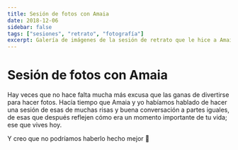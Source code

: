 ```yaml
---
title: Sesión de fotos con Amaia
date: 2018-12-06
sidebar: false
tags: ["sesiones", "retrato", "fotografía"]
excerpt: Galería de imágenes de la sesión de retrato que le hice a Amaia.
---
```


# Sesión de fotos con Amaia

Hay veces que no hace falta mucha más excusa que las ganas de divertirse para hacer fotos. Hacía tiempo que Amaia y yo habíamos hablado de hacer una sesión de esas de muchas risas y buena conversación a partes iguales, de esas que después reflejen cómo era un momento importante de tu vida; ese que vives hoy.

Y creo que no podríamos haberlo hecho mejor 🙂

<div class="flex flex-col ">
<Photo class="object-scale-down" name="amaia_2.jpg" />
<Photo class="object-scale-down" name="amaia_3.jpg" />
<Photo class="object-scale-down" name="amaia_1.jpg" />
<Photo class="object-scale-down" name="amaia_5.jpg" />
<Photo class="object-scale-down" name="amaia_6.jpg" />
<Photo class="object-scale-down" name="amaia_7.jpg" />
<Photo class="object-scale-down" name="amaia_8.jpg" />
<Photo class="object-scale-down" name="amaia_4.jpg" />
<Photo class="object-scale-down" name="amaia_9.jpg" />
<Photo class="object-scale-down" name="amaia_10.jpg"/>
</div>
